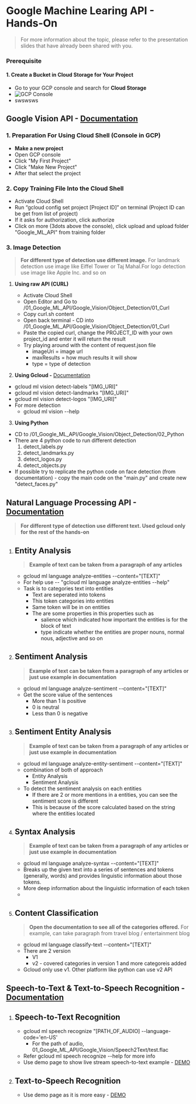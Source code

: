 # Google Machine Learing API - Hands-On

> For more information about the topic, please refer to the presentation slides that have already been shared with you.

### Prerequisite
#### 1. Create a Bucket in Cloud Storage for Your Project
-  Go to your GCP console and search for **Cloud Storage**
-  ![GCP Console](https://drive.google.com/file/d/1N5NB3K8Pw0CnVSxprqgmkOhNNKpxRi7Q/view?usp=sharing)
-  swswsws

## Google Vision API - [Documentation](https://cloud.google.com/vision/docs/features-list)

### 1. Preparation For Using Cloud Shell (Console in GCP)

- **Make a new project**
- Open GCP console
- Click "My First Project"
- Click "Make New Project"
- After that select the project

### 2. **Copy Training File Into the Cloud Shell**

- Activate Cloud Shell
- Run “gcloud config set project [Project ID]” on terminal (Project ID can be get from list of project)
- If it asks for authorization, click authorize
- Click on more (3dots above the console), click upload and upload folder "Google_ML_API" from training folder

### 3. **Image Detection**

> **For different type of detection use different image.** For landmark detection use image like Eiffel Tower or Taj Mahal.For logo detection use image like Apple Inc. and so on

1.  **Using raw API (CURL)**

    - Activate Cloud Shell
    - Open Editor and Go to /01_Google_ML_API/Google_Vision/Object_Detection/01_Curl
    - Copy curl.sh content
    - Open back terminal - CD into /01_Google_ML_API/Google_Vision/Object_Detection/01_Curl
    - Paste the copied curl, change the PROJECT_ID with your own project_id and enter it will return the result
    - Try playing around with the content of request.json file
      - imageUri = image url
      - maxResults = how much results it will show
      - type = type of detection

2.  **Using Gcloud -** [Documentation](https://cloud.google.com/vision/docs/features-list)

- gcloud ml vision detect-labels "[IMG_URI]"
- gcloud ml vision detect-landmarks "[IMG_URI]"
- gcloud ml vision detect-logos "[IMG_URI]"
- For more detection
  - gcloud ml vision --help

3.  **Using Python**

- CD to /01_Google_ML_API/Google_Vision/Object_Detection/02_Python
- There are 4 python code to run different detection
  1. detect_labels.py
  2. detect_landmarks.py
  3. detect_logos.py
  4. detect_objects.py
- If possible try to replicate the python code on face detection (from documentation) - copy the main code on the "main.py" and create new "detect_faces.py"

## Natural Language Processing API - [Documentation](https://cloud.google.com/natural-language/docs/setup)

> **For different type of detection use different text. Used gcloud only for the rest of the hands-on**

1. ## **Entity Analysis**
   > **Example of text can be taken from a paragraph of any articles**
   - gcloud ml language analyze-entities --content="[TEXT]"
   - For help use -- "gcloud ml language analyze-entities --help"
   - Task is to categories text into entities
     - Text are seperated into tokens
     - This token categories into entities
     - Same token will be in on entities
     - The are some properties in this properties such as
       - salience which indicated how important the entities is for the block of text
       - type indicate whether the entities are proper nouns, normal nous, adjective and so on
2. ## **Sentiment Analysis**
   > **Example of text can be taken from a paragraph of any articles or just use example in documentation**
   - gcloud ml language analyze-sentiment --content="[TEXT]"
   - Get the score value of the sentences
     - More than 1 is positive
     - 0 is neutral
     - Less than 0 is negative
3. ## **Sentiment Entity Analysis**
   > **Example of text can be taken from a paragraph of any articles or just use example in documentation**
   - gcloud ml language analyze-entity-sentiment --content="[TEXT]"
   - combination of both of approach
     - Entity Analysis
     - Sentiment Analysis
   - To detect the sentiment analysis on each entities
     - If there are 2 or more mentions in a entities, you can see the sentiment score is different
     - This is because of the score calculated based on the string where the entities located
4. ## **Syntax Analysis**
   > **Example of text can be taken from a paragraph of any articles or just use example in documentation**
   - gcloud ml language analyze-syntax --content="[TEXT]"
   - Breaks up the given text into a series of sentences and tokens (generally, words) and provides linguistic information about those tokens.
   - More deep information about the linguistic information of each token
   -
5. ## **Content Classification**
   > **Open the documentation to see all of the categories offered.** For example, can take paragraph from travel blog / entertainment blog
   - gcloud ml language classify-text --content="[TEXT]"
   - There are 2 version
     - V1
     - v2 - covered categories in version 1 and more categoreis added
   - Gcloud only use v1. Other platform like python can use v2 API

## Speech-to-Text & Text-to-Speech Recognition - [Documentation](https://cloud.google.com/speech-to-text/docs/speech-to-text-requests)

1. ## **Speech-to-Text Recognition**

   - gcloud ml speech recognize "[PATH_OF_AUDIO] --language-code='en-US'
     - For the path of audio, 01_Google_ML_API/Google_Vision/Speech2Text/test.flac
   - Refer gcloud ml speech recognize --help for more info
   - Use demo page to show live stream speech-to-text example - [DEMO](https://cloud.google.com/speech-to-text#)

2. ## **Text-to-Speech Recognition**
   - Use demo page as it is more easy - [DEMO](https://cloud.google.com/text-to-speech#)
